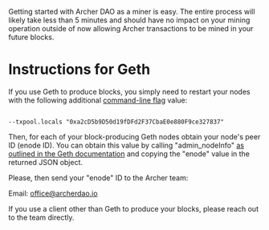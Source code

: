Getting started with Archer DAO as a miner is easy.  The entire process will likely take less than 5 minutes and should have no impact on your mining operation outside of now allowing Archer transactions to be mined in your future blocks.

# Instructions for Geth 

If you use Geth to produce blocks, you simply need to restart your nodes with the following additional [command-line flag](https://geth.ethereum.org/docs/interface/command-line-options) value:

```

--txpool.locals "0xa2cD5b9D50d19fDFd2F37CbaE0e880F9ce327837"

```

Then, for each of your block-producing Geth nodes obtain your node's peer ID (enode ID).  You can obtain this value by calling "admin_nodeInfo" [as outlined in the Geth documentation](https://geth.ethereum.org/docs/rpc/ns-admin#admin_nodeinfo) and copying the "enode" value in the returned JSON object.  

Please, then send your "enode" ID to the Archer team:

Email: office@archerdao.io

If you use a client other than Geth to produce your blocks, please reach out to the team directly.
